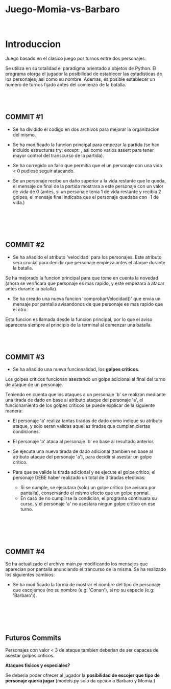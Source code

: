 # Juego-Momia-vs-Barbaro

<br>
<h1> Introduccion </h1>

Juego basado en el clasico juego por turnos entre dos personajes.

Se utiliza en su totalidad el paradigma orientado a objetos de Python. El programa otorga el jugador la posibilidad de establecer
las estadisticas de los personajes, asi como su nombre.
Ademas, es posible establecer un numero de turnos fijado antes del comienzo de la batalla.
<br>
<br>
<br>
<br>

<h2> COMMIT #1 </h2>

  - Se ha dividido el codigo en dos archivos para mejorar la organizacion del mismo.
  
  - Se ha modificado la funcion principal para empezar la partida (se han incluido estructuras try: except: , asi como varios assert para tener
  mayor control del transcurso de la partida).
  - Se ha corregido un fallo que permitia que el un personaje con una vida < 0 pudiese seguir atacando.
  
  - Se un personaje recibe un daño superior a la vida restante que le queda, el mensaje de final de la partida mostrara a este personaje con un
  valor de vida de 0 (antes, si un personaje tenia 1 de vida restante y recibia 2 golpes, el mensaje final indicaba que el personaje quedaba con
  -1 de vida.)
<br>
<br>
<br>
<br>

<h2> COMMIT #2 </h2>


  - Se ha añadido el atributo 'velocidad' para los personajes. Este atributo sera crucial para decidir que personaje empieza antes el ataque
  durante la batalla. 
  
  Se ha mejorado la funcion principal para que tome en cuenta la novedad (ahora se verificara que personaje es mas rapido, y este empezara a 
  atacar antes durante la batalla).
  
  - Se ha creado una nueva funcion 'comprobarVelocidad()' que envia un mensaje por pantalla avisandonos de que personaje es mas rapido que
  el otro. 
  
  Esta funcion es llamada desde la funcion principal, por lo que el aviso aparecera siempre al principio de la terminal al comenzar una batalla.
<br>
<br>
<br>
<br>

<h2> COMMIT #3 </h2>


  - Se ha añadido una nueva funcionalidad, los **golpes criticos**.
  
  Los golpes criticos funcionan asestando un golpe adicional al final del turno de ataque de un personaje.
  
  Teniendo en cuenta que los ataques a un personaje 'b' se realizan mediante una tirada de dado en base al atributo ataque del personaje 'a', el funcionamiento de los golpes criticos se puede explicar de la siguiente manera:
 - El personaje 'a' realiza tantas tiradas de dado como indique su atributo ataque, y solo seran validas aquellas tiradas que cumplan ciertas condiciones.
 - El personaje 'a' ataca al personaje 'b' en base al resultado anterior.
 - Se ejecuta una nueva tirada de dado adicional (tambien en base al atributo ataque del personaje 'a'), para decidir si asestar un golpe critico.
 - Para que se valide la tirada adicional y se ejecute el golpe critico, el personaje DEBE haber realizado un total de 3 tiradas efectivas:
  
   - Si se cumple, se ejecutara (solo) un golpe critico (se avisara por pantalla), conservando el mismo efecto que un golpe normal.
   - En caso de no cumplirse la condicion, el programa continuara su curso, y el personaje 'a' no asestara ningun golpe critico en ese turno.
<br>
<br>
<br>
<br>  

<h2> COMMIT #4 </h2>
Se ha actualizado el archivo main.py modificando los mensajes que aparecian por pantalla anunciando el trancurso de la misma.
Se ha realizado los siguientes cambios:

  - Se ha modificado la forma de mostrar el nombre del tipo de personaje que escojemos (no su nombre (e.g: 'Conan'), si no su especie (e.g: 'Barbaro')).
<br>
<br>
<br>
<br> 


<h2>Futuros Commits</h2> 
  
  Personajes con valor < 3 de ataque tambien deberian de ser capaces de asestar golpes criticos.
  
  **Ataques fisicos y especiales?**
  
  Se deberia poder ofrecer al jugador la **posibilidad de escojer que tipo de personaje queria jugar** (models.py solo da opcion a Barbaro y Momia.)
